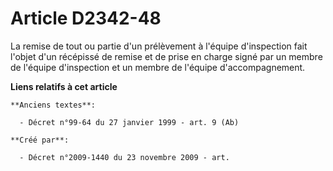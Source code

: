 # Article D2342-48

La remise de tout ou partie d'un prélèvement à l'équipe d'inspection fait l'objet d'un récépissé de remise et de prise en
charge signé par un membre de l'équipe d'inspection et un membre de l'équipe d'accompagnement.

**Liens relatifs à cet article**

	**Anciens textes**:

	  - Décret n°99-64 du 27 janvier 1999 - art. 9 (Ab)

	**Créé par**:

	  - Décret n°2009-1440 du 23 novembre 2009 - art.
